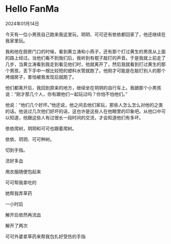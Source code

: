 # Hello FanMa 

2024年01月14日

今天有一位小男孩自己跑来我这里玩，玥玥、可可还有依依都回家了，他还继续在我家里玩。

我和他在厨房门口的时候，看到黄立涛和小燕子，还有那个打过黄生的男孩从上面的路上经过。当他们看不到我们后，我听到有棍子敲打的声音。于是我就上前走了几步，当黄立涛看到我走到看见他们时，他就离开了，然后我就看到打过黄生的那个男孩，丢下手中一根比较短的塑料水管就跑了。他刚才可能是在敲打别人的那个烤烟房子，害怕被我发现后就跑了。

他们都离开后，我回到原来的地方，继续坐在玥玥的自行车上。我跟那个小男孩说：“刚才那几个人，你有跟他们一起玩过吗？你怕不怕他们。”

他说：“他们几个好坏。”他还说，他之间去他们家玩，那些人怎么怎么对他的之类的话。他说过几次他们好坏的话，这也许是这些人在他眼里的印象吧。从他口中可以知道，他跟这些人有过很长一段时间的交流，才会知道他们有多坏。

依依爬树，玥玥和可可也跟着爬树。

依依、玥玥、可可种树。

切到手指。

流好多血

用衣服随便包起来

可可帮我拿吃的

她帮我弄草药

一小时后

解开后依然再流血

解开了两次

可可外婆拿草药来帮我包扎好受伤的手指

